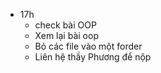 - 17h
  - check bài OOP
  - Xem lại bài oop
  - Bỏ các file vào một forder
  - Liên hệ thầy Phương để nộp
